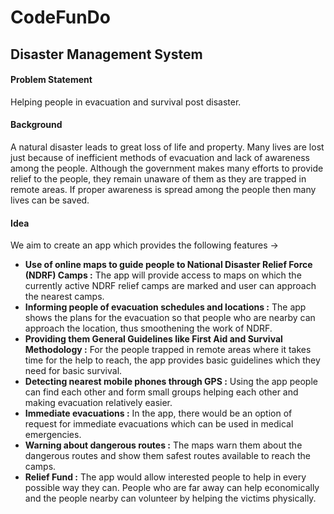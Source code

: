 # CodeFunDo
## Disaster Management System
#### Problem Statement
Helping people in evacuation and survival post disaster.
#### Background
A natural disaster leads to great loss of life and property. Many lives are lost just because of inefficient methods of evacuation and lack of awareness among the people. Although the government makes many efforts to provide relief to the people, they remain unaware of them as they are trapped in remote areas. If proper awareness is spread among the people then many lives can be saved.

#### Idea
We aim to create an app which provides the following features ->
 - **Use of online maps to guide people to National Disaster Relief Force (NDRF) Camps :** The app will provide access to maps on which the currently active NDRF relief camps are marked and user can approach the nearest camps.
 - **Informing people of evacuation schedules and locations :** The app shows the plans for the evacuation so that people who are nearby can approach the location, thus smoothening the work of NDRF.
 - **Providing them General Guidelines like First Aid and Survival Methodology :** For the people trapped in remote areas where it takes time for the help to reach, the app provides basic guidelines which they need for basic survival.
 - **Detecting nearest mobile phones through GPS :** Using the app people can find each other and form small groups helping each other and making evacuation relatively easier.
 - **Immediate evacuations :** In the app, there would be an option of request for immediate evacuations which can be used in medical emergencies.
 - **Warning about dangerous routes :** The maps warn them about the dangerous routes and show them safest routes available to reach the camps. 
 - **Relief Fund :** The app would allow interested people to help in every possible way they can. People who are far away can help economically and the people nearby can volunteer by helping the victims physically.
